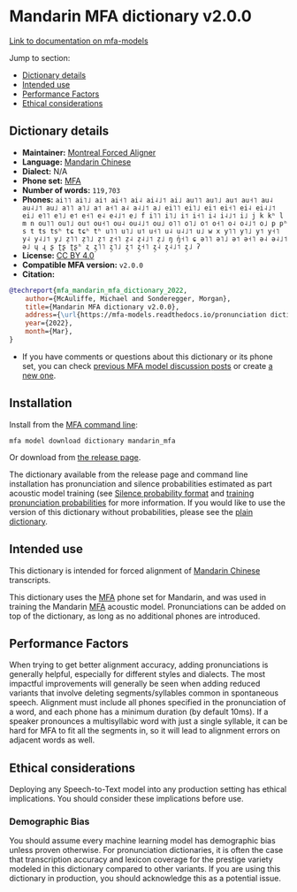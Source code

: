 
# Mandarin MFA dictionary v2.0.0

[Link to documentation on mfa-models](https://mfa-models.readthedocs.io/en/main/dictionary/mandarin_mfa.html)

Jump to section:

- [Dictionary details](#dictionary-details)
- [Intended use](#intended-use)
- [Performance Factors](#performance-factors)
- [Ethical considerations](#ethical-considerations)

## Dictionary details

- **Maintainer:** [Montreal Forced Aligner](https://montreal-forced-aligner.readthedocs.io/)
- **Language:** [Mandarin Chinese](https://en.wikipedia.org/wiki/Mandarin_Chinese)
- **Dialect:** N/A
- **Phone set:** [MFA](https://mfa-models.readthedocs.io/en/refactor/mfa_phone_set.html#mandarin)
- **Number of words:** `119,703`
- **Phones:** `ai˥˥ ai˥˩ ai˦ ai˧˥ ai˨ ai˨˩˦ ai˩ au˥˥ au˥˩ au˦ au˧˥ au˨ au˨˩˦ au˩ a˥˥ a˥˩ a˦ a˧˥ a˨ a˨˩˦ a˩ ei˥˥ ei˥˩ ei˦ ei˧˥ ei˨ ei˨˩˦ ei˩ e˥˥ e˥˩ e˦ e˧˥ e˨ e˨˩˦ e˩ f i˥˥ i˥˩ i˦ i˧˥ i˨ i˨˩˦ i˩ j k kʰ l m n ou˥˥ ou˥˩ ou˦ ou˧˥ ou˨ ou˨˩˦ ou˩ o˥˥ o˥˩ o˦ o˧˥ o˨ o˨˩˦ o˩ p pʰ s t ts tsʰ tɕ tɕʰ tʰ u˥˥ u˥˩ u˦ u˧˥ u˨ u˨˩˦ u˩ w x y˥˥ y˥˩ y˦ y˧˥ y˨ y˨˩˦ y˩ z̩˥˥ z̩˥˩ z̩˦ z̩˧˥ z̩˨ z̩˨˩˦ z̩˩ ŋ ŋ̍˧˥ ɕ ə˥˥ ə˥˩ ə˦ ə˧˥ ə˨ ə˨˩˦ ə˩ ɥ ɻ ʂ ʈʂ ʈʂʰ ʐ ʐ̩˥˥ ʐ̩˥˩ ʐ̩˦ ʐ̩˧˥ ʐ̩˨ ʐ̩˨˩˦ ʐ̩˩ ʔ`
- **License:** [CC BY 4.0](https://github.com/MontrealCorpusTools/mfa-models/tree/main/dictionary/mandarin/mfa/v2.0.0/LICENSE)
- **Compatible MFA version:** `v2.0.0`
- **Citation:**

```bibtex
@techreport{mfa_mandarin_mfa_dictionary_2022,
	author={McAuliffe, Michael and Sonderegger, Morgan},
	title={Mandarin MFA dictionary v2.0.0},
	address={\url{https://mfa-models.readthedocs.io/pronunciation dictionary/Mandarin/Mandarin MFA dictionary v2_0_0.html}},
	year={2022},
	month={Mar},
}
```

- If you have comments or questions about this dictionary or its phone set, you can check [previous MFA model discussion posts](https://github.com/MontrealCorpusTools/mfa-models/discussions?discussions_q=Mandarin+MFA+dictionary+v2.0.0) or create [a new one](https://github.com/MontrealCorpusTools/mfa-models/discussions/new).

## Installation

Install from the [MFA command line](https://montreal-forced-aligner.readthedocs.io/en/latest/user_guide/models/index.html):

```
mfa model download dictionary mandarin_mfa
```

Or download from [the release page](https://github.com/MontrealCorpusTools/mfa-models/releases/tag/dictionary-mandarin_mfa-v2.0.0).

The dictionary available from the release page and command line installation has pronunciation and silence probabilities estimated as part acoustic model training (see [Silence probability format](https://montreal-forced-aligner.readthedocs.io/en/latest/user_guide/dictionary.html#silence-probabilities) and [training pronunciation probabilities](https://montreal-forced-aligner.readthedocs.io/en/latest/user_guide/workflows/training_dictionary.html) for more information.  If you would like to use the version of this dictionary without probabilities, please see the [plain dictionary](https://raw.githubusercontent.com/MontrealCorpusTools/mfa-models/main/dictionary/mandarin/mfa/mandarin_mfa.dict).

## Intended use

This dictionary is intended for forced alignment of [Mandarin Chinese](https://en.wikipedia.org/wiki/Mandarin_Chinese) transcripts.

This dictionary uses the [MFA](https://mfa-models.readthedocs.io/en/refactor/mfa_phone_set.html#mandarin) phone set for Mandarin, and was used in training the Mandarin [MFA](https://mfa-models.readthedocs.io/en/refactor/mfa_phone_set.html#mandarin) acoustic model. Pronunciations can be added on top of the dictionary, as long as no additional phones are introduced.

## Performance Factors

When trying to get better alignment accuracy, adding pronunciations is generally helpful, especially for different styles and dialects. The most impactful improvements will generally be seen when adding reduced variants that involve deleting segments/syllables common in spontaneous speech.  Alignment must include all phones specified in the pronunciation of a word, and each phone has a minimum duration (by default 10ms). If a speaker pronounces a multisyllabic word with just a single syllable, it can be hard for MFA to fit all the segments in, so it will lead to alignment errors on adjacent words as well.

## Ethical considerations

Deploying any Speech-to-Text model into any production setting has ethical implications. You should consider these implications before use.

### Demographic Bias

You should assume every machine learning model has demographic bias unless proven otherwise. For pronunciation dictionaries, it is often the case that transcription accuracy and lexicon coverage for the prestige variety modeled in this dictionary compared to other variants. If you are using this dictionary in production, you should acknowledge this as a potential issue.
